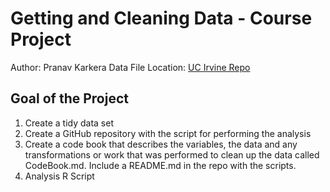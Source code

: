# Getting and Cleaning Data - Course Project 

Author: Pranav Karkera
Data File Location: [UC Irvine Repo](https://d396qusza40orc.cloudfront.net/getdata%2Fprojectfiles%2FUCI%20HAR%20Dataset.zip)

## Goal of the Project 
1. Create a tidy data set 
2. Create a GitHub repository with the script for performing the analysis 
3. Create a code book that describes the variables, the data and any transformations or work that was performed to clean up the data called CodeBook.md. Include a README.md in the repo with the scripts. 
4. Analysis R Script 